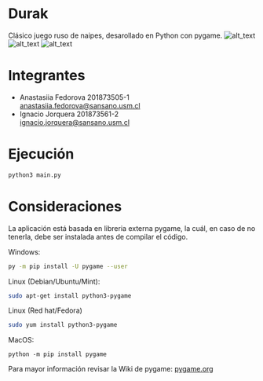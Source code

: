 # Durak
Clásico juego ruso de naipes, desarollado en Python con pygame. ![alt_text](https://img.shields.io/badge/approved-no-red) ![alt_text](https://img.shields.io/badge/build-stable-green) ![alt_text](https://img.shields.io/badge/coverage-40%25-yellow)

# Integrantes
- Anastasiia Fedorova  201873505-1  
<anastasiia.fedorova@sansano.usm.cl>
- Ignacio Jorquera 201873561-2  
<ignacio.jorquera@sansano.usm.cl>

# Ejecución
```bash 
python3 main.py
```

# Consideraciones
La aplicación está basada en libreria externa pygame, la cuál, en caso de no tenerla, debe ser instalada antes de compilar el código.

Windows:
``` bash 
py -m pip install -U pygame --user
```
Linux (Debian/Ubuntu/Mint):
```bash
sudo apt-get install python3-pygame
```
Linux (Red hat/Fedora)
```bash
sudo yum install python3-pygame
```
MacOS:
```
python -m pip install pygame
```

Para mayor información revisar la Wiki de pygame: [pygame.org](https://www.pygame.org/wiki/GettingStarted)

